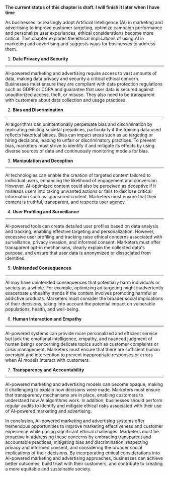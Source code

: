 **The current status of this chapter is draft. I will finish it later when I have time**

As businesses increasingly adopt Artificial Intelligence (AI) in marketing and advertising to improve customer targeting, optimize campaign performance and personalize user experiences, ethical considerations become more critical. This chapter explores the ethical implications of using AI in marketing and advertising and suggests ways for businesses to address them.

1. **Data Privacy and Security**
--------------------------------

AI-powered marketing and advertising require access to vast amounts of data, making data privacy and security a critical ethical concern. Businesses must ensure they are compliant with data protection regulations such as GDPR or CCPA and guarantee that user data is secured against unauthorized access, theft, or misuse. They also need to be transparent with customers about data collection and usage practices.

2. **Bias and Discrimination**
------------------------------

AI algorithms can unintentionally perpetuate bias and discrimination by replicating existing societal prejudices, particularly if the training data used reflects historical biases. Bias can impact areas such as ad targeting or hiring decisions, leading to unfair or discriminatory practices. To prevent bias, marketers must strive to identify it and mitigate its effects by using diverse sources of data and continuously monitoring models for bias.

3. **Manipulation and Deception**
---------------------------------

AI technologies can enable the creation of targeted content tailored to individual users, enhancing the likelihood of engagement and conversion. However, AI-optimized content could also be perceived as deceptive if it misleads users into taking unwanted actions or fails to disclose critical information such as sponsored content. Marketers must ensure that their content is truthful, transparent, and respects user agency.

4. **User Profiling and Surveillance**
--------------------------------------

AI-powered tools can create detailed user profiles based on data analysis and tracking, enabling effective targeting and personalization. However, excessive user profiling and tracking raise ethical concerns associated with surveillance, privacy invasion, and informed consent. Marketers must offer transparent opt-in mechanisms, clearly explain the collected data's purpose, and ensure that user data is anonymized or dissociated from identities.

5. **Unintended Consequences**
------------------------------

AI may have unintended consequences that potentially harm individuals or society as a whole. For example, optimizing ad targeting might inadvertently exacerbate unhealthy trends if the content involves promoting harmful or addictive products. Marketers must consider the broader social implications of their decisions, taking into account the potential impact on vulnerable populations, health, and well-being.

6. **Human Interaction and Empathy**
------------------------------------

AI-powered systems can provide more personalized and efficient service but lack the emotional intelligence, empathy, and nuanced judgment of human beings concerning delicate topics such as customer complaints or crisis management. Marketers must ensure that there are sufficient human oversight and intervention to prevent inappropriate responses or errors when AI models interact with customers.

7. **Transparency and Accountability**
--------------------------------------

AI-powered marketing and advertising models can become opaque, making it challenging to explain how decisions were made. Marketers must ensure that transparency mechanisms are in place, enabling customers to understand how AI algorithms work. In addition, businesses should perform regular audits to identify and mitigate ethical risks associated with their use of AI-powered marketing and advertising.

In conclusion, AI-powered marketing and advertising systems offer tremendous opportunities to improve marketing effectiveness and customer experience while posing significant ethical challenges. Marketers must be proactive in addressing these concerns by embracing transparent and accountable practices, mitigating bias and discrimination, respecting privacy and informed consent, and considering the broader social implications of their decisions. By incorporating ethical considerations into AI-powered marketing and advertising approaches, businesses can achieve better outcomes, build trust with their customers, and contribute to creating a more equitable and sustainable society.
